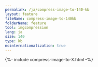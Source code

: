 ```yaml
---
permalink: /ja/compress-image-to-140-kb
layout: feature
fileName: compress-image-to-140kb
folderName: feature
tool: imgcompression
lang: ja
size: 140
type: kb
nointernationalization: true
---
```

{%- include compress-image-to-X.html -%}       
